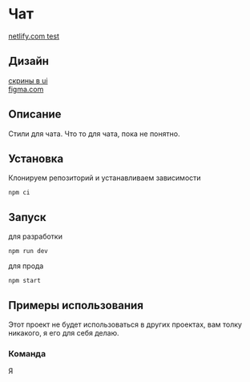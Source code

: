 # Чат

[netlify.com test](https://vigorous-johnson-531ca1.netlify.app/)

## Дизайн

[скрины в ui](./ui)  
[figma.com](https://www.figma.com/file/2qTVHyIi1AULP9ZXw1UHjQ/Messenger?node-id=0%3A1)

## Описание

Стили для чата. Что то для чата, пока не понятно.

## Установка

Клонируем репозиторий и устанавливаем зависимости

```
npm ci
```

## Запуск

для разработки

```
npm run dev
```

для прода

```
npm start
```

## **Примеры использования**

Этот проект не будет использоваться в других проектах, вам толку никакого, я его для себя делаю.

### **Команда**

Я
